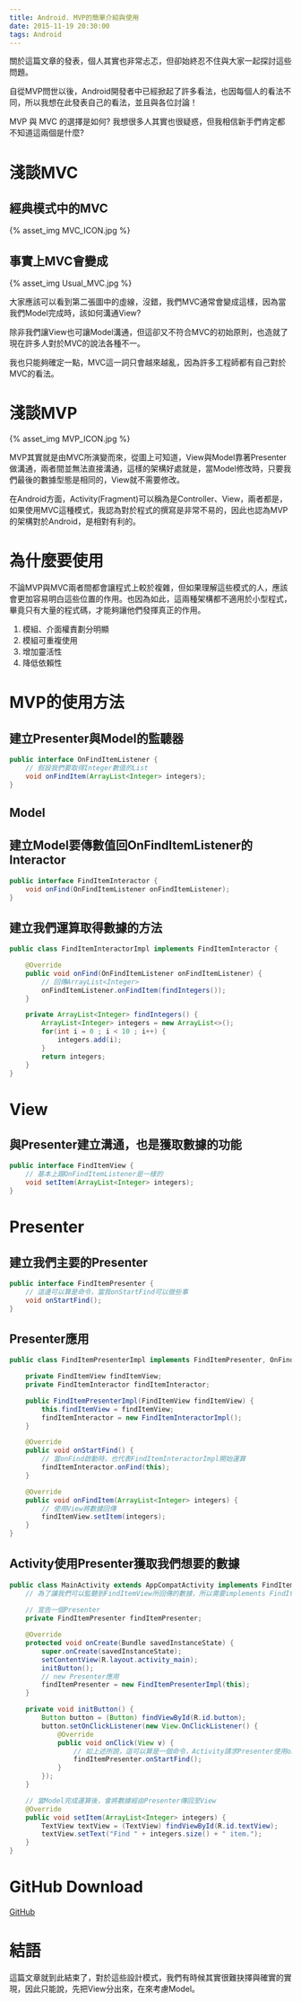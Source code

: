 ```yaml
---
title: Android. MVP的簡單介紹與使用
date: 2015-11-19 20:30:00
tags: Android
---
```


關於這篇文章的發表，個人其實也非常忐忑，但卻始終忍不住與大家一起探討這些問題。

自從MVP問世以後，Android開發者中已經掀起了許多看法，也因每個人的看法不同，所以我想在此發表自己的看法，並且與各位討論！

MVP 與 MVC 的選擇是如何? 我想很多人其實也很疑惑，但我相信新手們肯定都不知道這兩個是什麼?

# 淺談MVC
## 經典模式中的MVC
{% asset_img MVC_ICON.jpg %}
## 事實上MVC會變成
{% asset_img Usual_MVC.jpg %}

大家應該可以看到第二張圖中的虛線，沒錯，我們MVC通常會變成這樣，因為當我們Model完成時，該如何溝通View?

除非我們讓View也可讓Model溝通，但這卻又不符合MVC的初始原則，也造就了現在許多人對於MVC的說法各種不一。

我也只能夠確定一點，MVC這一詞只會越來越亂，因為許多工程師都有自己對於MVC的看法。

# 淺談MVP
{% asset_img MVP_ICON.jpg %}

MVP其實就是由MVC所演變而來，從圖上可知道，View與Model靠著Presenter做溝通，兩者間並無法直接溝通，這樣的架構好處就是，當Model修改時，只要我們最後的數據型態是相同的，View就不需要修改。

在Android方面，Activity(Fragment)可以稱為是Controller、View，兩者都是，如果使用MVC這種模式，我認為對於程式的撰寫是非常不易的，因此也認為MVP的架構對於Android，是相對有利的。

# 為什麼要使用
不論MVP與MVC兩者間都會讓程式上較於複雜，但如果理解這些模式的人，應該會更加容易明白這些位置的作用。也因為如此，這兩種架構都不適用於小型程式，畢竟只有大量的程式碼，才能夠讓他們發揮真正的作用。
1. 模組、介面權責劃分明顯
2. 模組可重複使用
3. 增加靈活性
4. 降低依賴性

# MVP的使用方法
## 建立Presenter與Model的監聽器
```java
public interface OnFindItemListener {
    // 假設我們要取得Integer數值的List
    void onFindItem(ArrayList<Integer> integers);
}
```

## Model
## 建立Model要傳數值回OnFindItemListener的Interactor
```java
public interface FindItemInteractor {
    void onFind(OnFindItemListener onFindItemListener);
}
```

## 建立我們運算取得數據的方法
```java
public class FindItemInteractorImpl implements FindItemInteractor {

    @Override
    public void onFind(OnFindItemListener onFindItemListener) {
        // 回傳ArrayList<Integer>
        onFindItemListener.onFindItem(findIntegers()); 
    }

    private ArrayList<Integer> findIntegers() {
        ArrayList<Integer> integers = new ArrayList<>();
        for(int i = 0 ; i < 10 ; i++) {
            integers.add(i);
        }
        return integers;
    }
}
```

# View
## 與Presenter建立溝通，也是獲取數據的功能
```java
public interface FindItemView {
    // 基本上跟OnFindItemListener是一樣的
    void setItem(ArrayList<Integer> integers); 
}
```

# Presenter
## 建立我們主要的Presenter
```java
public interface FindItemPresenter {
    // 這邊可以算是命令，當我onStartFind可以做些事
    void onStartFind();
}
```

## Presenter應用
```java
public class FindItemPresenterImpl implements FindItemPresenter, OnFindItemListener {

    private FindItemView findItemView;
    private FindItemInteractor findItemInteractor;

    public FindItemPresenterImpl(FindItemView findItemView) {
        this.findItemView = findItemView;
        findItemInteractor = new FindItemInteractorImpl();
    }

    @Override
    public void onStartFind() {
        // 當onFind啟動時，也代表FindItemInteractorImpl開始運算
        findItemInteractor.onFind(this);
    }

    @Override
    public void onFindItem(ArrayList<Integer> integers) {
        // 使用View將數據回傳
        findItemView.setItem(integers);
    }
}
```

## Activity使用Presenter獲取我們想要的數據
```java
public class MainActivity extends AppCompatActivity implements FindItemView {
    // 為了讓我們可以監聽到FindItemView所回傳的數據，所以需要implements FindItemView
    
    // 宣告一個Presenter
    private FindItemPresenter findItemPresenter;

    @Override
    protected void onCreate(Bundle savedInstanceState) {
        super.onCreate(savedInstanceState);
        setContentView(R.layout.activity_main);
        initButton();
        // new Presenter應用
        findItemPresenter = new FindItemPresenterImpl(this); 
    }

    private void initButton() {
        Button button = (Button) findViewById(R.id.button);
        button.setOnClickListener(new View.OnClickListener() {
            @Override
            public void onClick(View v) {
                // 如上述所說，這可以算是一個命令，Activity請求Presenter使用onStartFind方法。
                findItemPresenter.onStartFind(); 
            }
        });
    }

    // 當Model完成運算後，會將數據經由Presenter傳回至View
    @Override
    public void setItem(ArrayList<Integer> integers) {
        TextView textView = (TextView) findViewById(R.id.textView);
        textView.setText("Find " + integers.size() + " item.");
    }
}
```
# GitHub Download
[GitHub](https://github.com/Kuan-Wei-Kuo/ExampleMVP)
 
# 結語
這篇文章就到此結束了，對於這些設計模式，我們有時候其實很難抉擇與確實的實現，因此只能說，先把View分出來，在來考慮Model。
